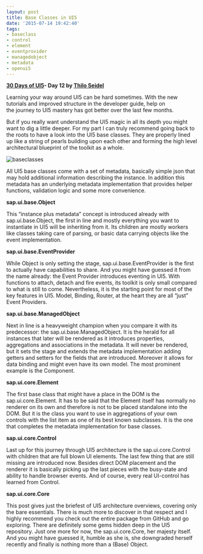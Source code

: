 ```yaml
---
layout: post
title: Base Classes in UI5
date: '2015-07-14 19:42:40'
tags:
- baseclass
- control
- element
- eventprovider
- managedobject
- metadata
- openui5
---
```


**[30 Days of UI5](http://pipetree.com/qmacro/blog/2015/07/04/30-days-of-ui5/)- Day 12 by [Thilo Seidel](https://twitter.com/ThiloDev)**

Learning your way around UI5 can be hard sometimes. With the new tutorials and improved structure in the developer guide, help on the journey to UI5 mastery has got better over the last few months.

But if you really want understand the UI5 magic in all its depth you might want to dig a little deeper. For my part I can truly recommend going back to the roots to have a look into the UI5 base classes. They are properly lined up like a string of pearls building upon each other and forming the high level architectural blueprint of the toolkit as a whole.

![baseclasses](/qmacro/blog/content/images/2018/01/baseclasses.png)

All UI5 base classes come with a set of metadata, basically simple json that may hold additional information describing the instance. In addition this metadata has an underlying metadata implementation that provides helper functions, validation logic and some more convenience.

**sap.ui.base.Object**

This “instance plus metadata” concept is introduced already with sap.ui.base.Object, the first in line and mostly everything you want to instantiate in UI5 will be inheriting from it. Its children are mostly workers like classes taking care of parsing, or basic data carrying objects like the event implementation.

**sap.ui.base.EventProvider**

While Object is only setting the stage, sap.ui.base.EventProvider is the first to actually have capabilities to share. And you might have guessed it from the name already: the Event Provider introduces eventing in UI5. With functions to attach, detach and fire events, its toolkit is only small compared to what is still to come. Nevertheless, it is the starting point for most of the key features in UI5. Model, Binding, Router, at the heart they are all “just” Event Providers.

**sap.ui.base.ManagedObject**

Next in line is a heavyweight champion when you compare it with its predecessor: the sap.ui.base.ManagedObject. It is the herald for all instances that later will be rendered as it introduces properties, aggregations and associations in the metadata. It will never be rendered, but it sets the stage and extends the metadata implementation adding getters and setters for the fields that are introduced. Moreover it allows for data binding and might even have its own model. The most prominent example is the Component.

**sap.ui.core.Element**

The first base class that might have a place in the DOM is the sap.ui.core.Element. It has to be said that the Element itself has normally no renderer on its own and therefore is not to be placed standalone into the DOM. But it is the class you want to use in aggregations of your own controls with the list item as one of its best known subclasses. It is the one that completes the metadata implementation for base classes.

**sap.ui.core.Control**

Last up for this journey through UI5 architecture is the sap.ui.core.Control with children that are full blown UI elements. The last few thing that are still missing are introduced now. Besides direct DOM placement and the renderer it is basically picking up the last pieces with the busy-state and ability to handle browser events. And of course, every real UI-control has learned from Control.

**sap.ui.core.Core**

This post gives just the briefest of UI5 architecture overviews, covering only the bare essentials. There is much more to discover in that respect and I highly recommend you check out the entire package from GitHub and go exploring. There are definitely some gems hidden deep in the UI5 repository. Just one more for now, the sap.ui.core.Core, her majesty itself. And you might have guessed it, humble as she is, she downgraded herself recently and finally is nothing more than a (Base) Object.


